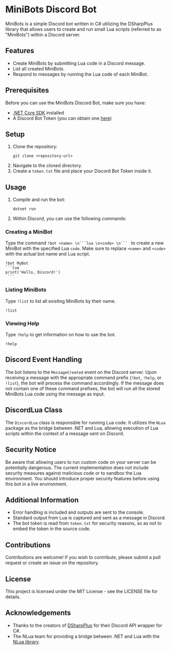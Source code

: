 # MiniBots Discord Bot
MiniBots is a simple Discord bot written in C# utilizing the DSharpPlus library that allows users to create and run small Lua scripts (referred to as "MiniBots") within a Discord server.

## Features
- Create MiniBots by submitting Lua code in a Discord message.
- List all created MiniBots.
- Respond to messages by running the Lua code of each MiniBot.

## Prerequisites
Before you can use the MiniBots Discord Bot, make sure you have:
- [.NET Core SDK](https://dotnet.microsoft.com/download) installed
- A Discord Bot Token (you can obtain one [here](https://discord.com/developers/applications))

## Setup
1. Clone the repository:
   ```
   git clone <repository-url>
   ```
2. Navigate to the cloned directory.
3. Create a `token.txt` file and place your Discord Bot Token inside it.

## Usage
1. Compile and run the bot:
   ```
   dotnet run
   ```
2. Within Discord, you can use the following commands:

### Creating a MiniBot
Type the command `!bot <name> \n```lua \n<code> \n``` ` to create a new MiniBot with the specified Lua `code`. Make sure to replace `<name>` and `<code>` with the actual bot name and Lua script.
```
!bot MyBot
```lua
print('Hello, Discord!')
 ```
```

### Listing MiniBots
Type `!list` to list all existing MiniBots by their name.
```
!list
```

### Viewing Help
Type `!help` to get information on how to use the bot.
```
!help
```

## Discord Event Handling
The bot listens to the `MessageCreated` event on the Discord server. Upon receiving a message with the appropriate command prefix (`!bot`, `!help`, or `!list`), the bot will process the command accordingly. If the message does not contain one of these command prefixes, the bot will run all the stored MiniBots Lua code using the message as input.

## DiscordLua Class
The `DiscordLua` class is responsible for running Lua code. It utilizes the `NLua` package as the bridge between .NET and Lua, allowing execution of Lua scripts within the context of a message sent on Discord.

## Security Notice
Be aware that allowing users to run custom code on your server can be potentially dangerous. The current implementation does not include security measures against malicious code or to sandbox the Lua environment. You should introduce proper security features before using this bot in a live environment.

## Additional Information
- Error handling is included and outputs are sent to the console.
- Standard output from Lua is captured and sent as a message in Discord.
- The bot token is read from `token.txt` for security reasons, so as not to embed the token in the source code.

## Contributions
Contributions are welcome! If you wish to contribute, please submit a pull request or create an issue on the repository.

## License
This project is licensed under the MIT License - see the LICENSE file for details.

## Acknowledgements
- Thanks to the creators of [DSharpPlus](https://github.com/DSharpPlus/DSharpPlus) for their Discord API wrapper for C#.
- The NLua team for providing a bridge between .NET and Lua with the [NLua library](http://nlua.org/).
